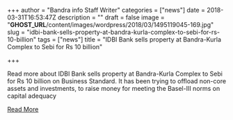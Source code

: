 +++
author = "Bandra info Staff Writer"
categories = ["news"]
date = 2018-03-31T16:53:47Z
description = ""
draft = false
image = "__GHOST_URL__/content/images/wordpress/2018/03/1495119045-169.jpg"
slug = "idbi-bank-sells-property-at-bandra-kurla-complex-to-sebi-for-rs-10-billion"
tags = ["news"]
title = "IDBI Bank sells property at Bandra-Kurla Complex to Sebi for Rs 10 billion"

+++


<p>Read more about IDBI Bank sells property at Bandra-Kurla Complex to Sebi for Rs 10 billion on Business Standard. It has been trying to offload non-core assets and investments, to raise money for meeting the Basel-III norms on capital adequacy</p>
<p><a href="http://www.business-standard.com/article/economy-policy/idbi-bank-sells-property-at-bandra-kurla-complex-to-sebi-for-rs-10-billion-118033000047_1.html">Read More</a></p>



